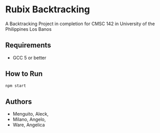 # Rubix Backtracking
A Backtracking Project in completion for CMSC 142 in University of the Philippines Los Banos

## Requirements
- GCC 5 or better

## How to Run

```bash
npm start
```

## Authors
- Menguito, Aleck,
- Milano, Angelo,
- Ware, Angelica